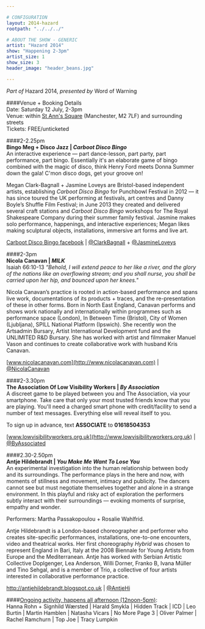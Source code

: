```yaml
---

# CONFIGURATION
layout: 2014-hazard
rootpath: "../../../"

# ABOUT THE SHOW - GENERIC
artist: "Hazard 2014"
show: "Happening 2-3pm"
artist_size: 1
show_size: 3
header_image: "header_beans.jpg"

---
```

*Part of* Hazard 2014, *presented by* Word of Warning       
     
####Venue + Booking Details        
Date: Saturday 12 July, 2-3pm       
Venue: within [St Ann's Square](http://bit.ly/1wrGmvW) (Manchester, M2 7LF) and surrounding streets       
Tickets: FREE/unticketed                 
              
####2-2.25pm        
**Bingo Meg + Disco Jazz | *Carboot Disco Bingo***        
An interactive experience — part dance-lesson, part party, part performance, part bingo. Essentially it's an elaborate game of bingo combined with the magic of disco, think Henry Ford meets Donna Summer down the gala! C'mon disco dogs, get your groove on!        
        
Megan Clark-Bagnall + Jasmine Loveys are Bristol-based independent artists, establishing *Carboot Disco Bingo* for Punchbowl Festival in 2012 — it has since toured the UK performing at festivals, art centres and Danny Boyle’s Shuffle Film Festival; in June 2013 they created and delivered several craft stations and *Carboot Disco Bingo* workshops for The Royal Shakespeare Company during their summer family festival. Jasmine makes solo performance, happenings, and interactive experiences; Megan likes making sculptural objects, installations, immersive art forms and live art.        
        
[Carboot Disco Bingo facebook](http://www.facebook.com/CarbootDiscoBingoFanClub) | [@ClarkBagnall](http://twitter.com/ClarkBagnall) + [@JasmineLoveys](http://twitter.com/JasmineLoveys)        
         
####2-3pm            
**Nicola Canavan | *MILK***            
Isaiah 66:10-13 *“Behold, I will extend peace to her like a river, and the glory of the nations like an overflowing stream; and you shall nurse, you shall be carried upon her hip, and bounced upon her knees."*    
             
Nicola Canavan’s practice is rooted in action-based performance and spans live work, documentations of its products + traces, and the re-presentation of these in other forms. Born in North East England, Canavan performs and shows work nationally and internationally within programmes such as performance space (London), In Between Time (Bristol), City of Women (Ljubljana), SPILL National Platform (Ipswich). She recently won the Artsadmin Bursary, Artist International Development fund and the UNLIMITED R&D Bursary. She has worked with artist and filmmaker Manuel Vason and continues to create collaborative work with husband Kris Canavan.   
                   
[www.nicolacanavan.com](http://www.nicolacanavan.com) | [@NicolaCanavan](http://twitter.com/NicolaCanavan)              
        
####2-3.30pm               
**The Association Of Low Visibility Workers | *By Association***             
A discreet game to be played between you and The Association, via your smartphone. Take care that only your most trusted friends know that you are playing. You'll need a charged smart phone with credit/facility to send a number of text messages. Everything else will reveal itself to you.        
                  
To sign up in advance, text **ASSOCIATE** to **01618504353**    
              
[www.lowvisibilityworkers.org.uk](http://www.lowvisibilityworkers.org.uk) | [@ByAssociated](http://twitter.com/ByAssociated)         
              
####2.30-2.50pm        
**Antje Hildebrandt | *You Make Me Want To Lose You***        
An experimental investigation into the human relationship between body and its surroundings. The performance plays in the here and now, with moments of stillness and movement, intimacy and publicity. The dancers cannot see but must negotiate themselves together and alone in a strange environment. In this playful and risky act of exploration the performers subtly interact with their surroundings — evoking moments of surprise, empathy and wonder.        
        
Performers: Martha Passakopoulou + Rosalie Wahlfrid.    
   
Antje Hildebrandt is a London-based choreographer and performer who creates site-specific performances, installations, one-to-one encounters, video and theatrical works. Her first choreography *Hybrid* was chosen to represent England in Bari, Italy at the 2008 Biennale for Young Artists from Europe and the Mediterranean. Antje has worked with Serbian Artistic Collective Doplgenger, Lea Anderson, Willi Dorner, Franko B, Ivana Müller and Tino Sehgal, and is a member of Trio, a collective of four artists interested in collaborative performance practice.    
                 
<http://antjehildebrandt.blogspot.co.uk> | [@AntjeHi](http://twitter.com/AntjeHi)        
        
####[Ongoing activity, happens all afternoon (12noon-5pm)](/current/2014-hazard/ongoing):                
Hanna Rohn + Signhild Wærsted | Harald Smykla | Hidden Track | ICD | Leo Burtin | Martin Hamblen | Natasha Vicars | No More Page 3 | Oliver Palmer | Rachel Ramchurn | Top Joe | Tracy Lumpkin
